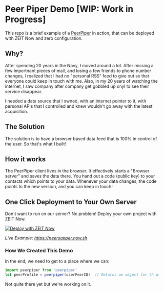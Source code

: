 # Peer Piper Demo [WIP: Work in Progress]

This repo is a brief example of a [PeerPiper](https://peerpiper.io/) in action, that can be deployed with ZEIT Now and zero configuration.

## Why?

After spending 20 years in the Navy, I moved around a lot. After missing a few importnant pieces of mail, and losing a few friends to phone number changes, I realized that I had no "personal RSS" feed to give out so that everyone could keep in touch with me. Also, in my 20 years of watching the internet, I saw company after company get gobbled up onyl to see their service disappear.

I needed a data source that I owned, with an internet pointer to it, with personal APIs that I controlled and knew wouldn't go away with the latest acquisition.

## The Solution

The solution is to have a browser based data feed that is 100% in control of the user. So that's what I built!

## How it works

The PeerPiper client lives in the browser. It effectively starts a "Browser server" and saves the data there. You hand out a code (public key) to your contacts which points to your data. Whenever your data changes, the code points to the new version, and you can keep in touch!

## One Click Deployment to Your Own Server

Don't want to run on our server? No problem! Deploy your own project with ZEIT Now.

[![Deploy with ZEIT Now](https://zeit.co/button)](https://zeit.co/import/project?template=https://github.com/DougAnderson444/piper)

_Live Example: https://peersapper.now.sh_

### How We Created This Demo

In the end, we need to get to a place where we can:

```javascript
import peerpiper from 'peerpiper'
let peerProfile = peerpiper(userPeerID)  // Returns an object for th user's profile
```

Not quite there yet but we're working on it.
